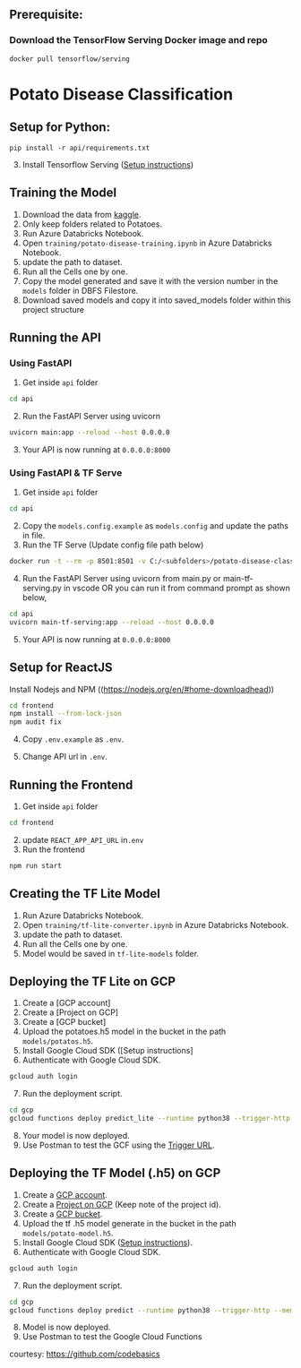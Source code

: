 ## Prerequisite:

### Download the TensorFlow Serving Docker image and repo
```
docker pull tensorflow/serving
```


# Potato Disease Classification

## Setup for Python:

```
pip install -r api/requirements.txt
```

3. Install Tensorflow Serving ([Setup instructions](https://www.tensorflow.org/tfx/serving/setup))



## Training the Model

1. Download the data from [kaggle](https://www.kaggle.com/arjuntejaswi/plant-village).
2. Only keep folders related to Potatoes.
3. Run Azure Databricks Notebook.
4. Open `training/potato-disease-training.ipynb` in Azure Databricks Notebook.
5. update the path to dataset.
6. Run all the Cells one by one.
7. Copy the model generated and save it with the version number in the `models` folder in DBFS Filestore.
8. Download saved models and copy it into saved_models folder within this project structure

## Running the API

### Using FastAPI

1. Get inside `api` folder

```bash
cd api
```

2. Run the FastAPI Server using uvicorn

```bash
uvicorn main:app --reload --host 0.0.0.0
```

3. Your API is now running at `0.0.0.0:8000`

### Using FastAPI & TF Serve

1. Get inside `api` folder

```bash
cd api
```

2. Copy the `models.config.example` as `models.config` and update the paths in file.
3. Run the TF Serve (Update config file path below)

```bash
docker run -t --rm -p 8501:8501 -v C:/<subfolders>/potato-disease-classification:/potato-disease-classification tensorflow/serving --rest_api_port=8501 --model_config_file=/potato-disease-classification/models.config
```

4. Run the FastAPI Server using uvicorn from main.py or main-tf-serving.py in vscode
   OR you can run it from command prompt as shown below,

```bash
cd api
uvicorn main-tf-serving:app --reload --host 0.0.0.0
```

5. Your API is now running at `0.0.0.0:8000`


## Setup for ReactJS

Install Nodejs and NPM ((https://nodejs.org/en/#home-downloadhead))

```bash
cd frontend
npm install --from-lock-json
npm audit fix
```

4. Copy `.env.example` as `.env`.

5. Change API url in `.env`.

## Running the Frontend

1. Get inside `api` folder

```bash
cd frontend
```

2. update `REACT_APP_API_URL` in`.env`
3. Run the frontend

```bash
npm run start
```

## Creating the TF Lite Model

1. Run Azure Databricks Notebook.
2. Open `training/tf-lite-converter.ipynb` in Azure Databricks Notebook.
3. update the path to dataset.
4. Run all the Cells one by one.
5. Model would be saved in `tf-lite-models` folder.

## Deploying the TF Lite on GCP

1. Create a [GCP account]
2. Create a [Project on GCP]
3. Create a [GCP bucket]
4. Upload the potatoes.h5 model in the bucket in the path `models/potatos.h5`.
5. Install Google Cloud SDK ([Setup instructions]
6. Authenticate with Google Cloud SDK.

```bash
gcloud auth login
```

7. Run the deployment script.

```bash
cd gcp
gcloud functions deploy predict_lite --runtime python38 --trigger-http --memory 512 --project project_id
```

8. Your model is now deployed.
9. Use Postman to test the GCF using the [Trigger URL](https://cloud.google.com/functions/docs/calling/http).



## Deploying the TF Model (.h5) on GCP

1. Create a [GCP account](https://console.cloud.google.com/freetrial/signup/tos?_ga=2.25841725.1677013893.1627213171-706917375.1627193643&_gac=1.124122488.1627227734.Cj0KCQjwl_SHBhCQARIsAFIFRVVUZFV7wUg-DVxSlsnlIwSGWxib-owC-s9k6rjWVaF4y7kp1aUv5eQaAj2kEALw_wcB).
2. Create a [Project on GCP](https://cloud.google.com/appengine/docs/standard/nodejs/building-app/creating-project) (Keep note of the project id).
3. Create a [GCP bucket](https://console.cloud.google.com/storage/browser/).
4. Upload the tf .h5 model generate in the bucket in the path `models/potato-model.h5`.
5. Install Google Cloud SDK ([Setup instructions](https://cloud.google.com/sdk/docs/quickstarts)).
6. Authenticate with Google Cloud SDK.

```bash
gcloud auth login
```

7. Run the deployment script.

```bash
cd gcp
gcloud functions deploy predict --runtime python38 --trigger-http --memory 512 --project project_id
```

8. Model is now deployed.
9. Use Postman to test the Google Cloud Functions

courtesy: https://github.com/codebasics
